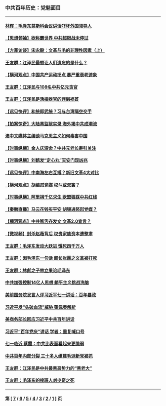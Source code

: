 ### 中共百年历史：党魁面目
---
#### [林辉：毛泽东莫斯科会议讲话吓坏外国领导人](../../pages/nf1176107/n13917931.md?06230430) 
#### [【思想领袖】欲称霸世界 中共超限战未停过](../../pages/nf1176107/n13745142.md?06230430) 
#### [【方菲访谈】宋永毅：文革与毛的非理性因素（上）](../../pages/nf1176107/n13469956.md?06230430) 
#### [王友群：江泽民最想让人们遗忘的是什么？](../../pages/nf1176107/n13408949.md?06230430) 
#### [【横河观点】中国共产运动拐点 暴严重衰老迹象](../../pages/nf1176107/n13388333.md?06230430) 
#### [王友群：江泽民与108名中共亿元贪官](../../pages/nf1176107/n13352358.md?06230430) 
#### [王友群：江泽民是活摘器官的罪魁祸首](../../pages/nf1176107/n13336903.md?06230430) 
#### [【远见快评】和统即武统？习与台湾隔空交手](../../pages/nf1176107/n13297739.md?06230430) 
#### [【拍案惊奇】大陆黑监狱实录 海外揭中共成潮流](../../pages/nf1176107/n13288853.md?06230430) 
#### [澳中文媒体主编谈马克思主义如何毒害中国](../../pages/nf1176107/n13257387.md?06230430) 
#### [【时事纵横】金人庆短命？中共元老长寿引关注](../../pages/nf1176107/n13217934.md?06230430) 
#### [【时事纵横】刘鹤发“定心丸”天安门现凶兆](../../pages/nf1176107/n13215416.md?06230430) 
#### [【远见快评】中南海左右互搏？新旧文革4大对比](../../pages/nf1176107/n13214745.md?06230430) 
#### [【横河观点】胡编怼党媒 权斗或双簧？](../../pages/nf1176107/n13210864.md?06230430) 
#### [【时事纵横】阿里捐千亿求生 欧盟狠踩中共红线](../../pages/nf1176107/n13206431.md?06230430) 
#### [【秦鹏直播】马云花钱买平安 胡锡进怒怼党媒？](../../pages/nf1176107/n13206392.md?06230430) 
#### [【横河观点】中共喉舌齐发文 文革2.0宣言？](../../pages/nf1176107/n13201248.md?06230430) 
#### [【微视频】封杀赵薇背后 权贵家族资本遭整肃](../../pages/nf1176107/n13197798.md?06230430) 
#### [王友群：毛泽东发动大跃进 饿死四千万人](../../pages/nf1176107/n13177158.md?06230430) 
#### [王友群：因毛泽东一句话 部长张霖之文革被打死](../../pages/nf1176107/n13161711.md?06230430) 
#### [王友群：林彪之子林立果论毛泽东](../../pages/nf1176107/n13128622.md?06230430) 
#### [中共加强控制14亿人思想 躺平主义挑战洗脑](../../pages/nf1176107/n13094299.md?06230430) 
#### [美前国务院发言人评习近平七一讲话：百年暴政](../../pages/nf1176107/n13066986.md?06230430) 
#### [习近平发“头破血流”威胁 蓬佩奥解析](../../pages/nf1176107/n13063604.md?06230430) 
#### [美商务部长回应习近平中共百年讲话](../../pages/nf1176107/n13062903.md?06230430) 
#### [习近平“百年党庆”讲话 学者：重复喊口号](../../pages/nf1176107/n13061411.md?06230430) 
#### [七一临近 蔡霞：中共比表面看起来更脆弱](../../pages/nf1176107/n13056418.md?06230430) 
#### [中共百年内部分裂 三十多人组建毛派新党被抓](../../pages/nf1176107/n13044023.md?06230430) 
#### [王友群：江泽民是中共最黑恶势力的“黑老大”](../../pages/nf1176107/n13022180.md?06230430) 
#### [王友群：毛泽东的接班人刘少奇之死](../../pages/nf1176107/n12991772.md?06230430) 

---
#### 第 [ [7](./7.md?06230430) / [6](./6.md?06230430) / [5](./5.md?06230430) / [4](./4.md?06230430) / [3](./3.md?06230430) / [2](./2.md?06230430) / [1](./1.md?06230430) ] 页
